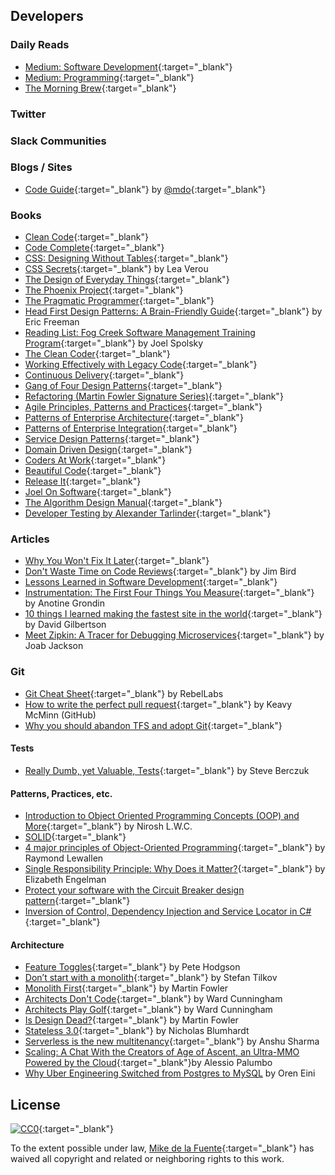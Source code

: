 ## Developers
### Daily Reads
- [Medium: Software Development](https://medium.com/tag/software-development/latest){:target="_blank"}
- [Medium: Programming](https://medium.com/tag/programming/latest){:target="_blank"}
- [The Morning Brew](http://blog.cwa.me.uk/tags/morning-brew/){:target="_blank"}

### Twitter

### Slack Communities

### Blogs / Sites
- [Code Guide](http://codeguide.co/){:target="_blank"} by [@mdo](https://twitter.com/mdo){:target="_blank"}

### Books
- [Clean Code](){:target="_blank"}
- [Code Complete](){:target="_blank"}
- [CSS: Designing Without Tables](){:target="_blank"}
- [CSS Secrets](){:target="_blank"} by Lea Verou
- [The Design of Everyday Things](){:target="_blank"}
- [The Phoenix Project](){:target="_blank"}
- [The Pragmatic Programmer](){:target="_blank"}
- [Head First Design Patterns: A Brain-Friendly Guide](){:target="_blank"} by Eric Freeman
- [Reading List: Fog Creek Software Management Training Program](https://www.joelonsoftware.com/2005/11/22/reading-list-fog-creek-software-management-training-program/){:target="_blank"} by Joel Spolsky
- [The Clean Coder](){:target="_blank"}
- [Working Effectively with Legacy Code](){:target="_blank"}
- [Continuous Delivery](){:target="_blank"}
- [Gang of Four Design Patterns](){:target="_blank"}
- [Refactoring (Martin Fowler Signature Series)](){:target="_blank"}
- [Agile Principles, Patterns and Practices](){:target="_blank"}
- [Patterns of Enterprise Architecture](){:target="_blank"}
- [Patterns of Enterprise Integration](){:target="_blank"}
- [Service Design Patterns](){:target="_blank"}
- [Domain Driven Design](){:target="_blank"}
- [Coders At Work](){:target="_blank"}
- [Beautiful Code](){:target="_blank"}
- [Release It](){:target="_blank"}
- [Joel On Software](){:target="_blank"}
- [The Algorithm Design Manual](){:target="_blank"}
- [Developer Testing by Alexander Tarlinder](){:target="_blank"}

### Articles
- [Why You Won't Fix It Later](http://on-agile.blogspot.com/2007/04/why-you-wont-fix-it-later.html){:target="_blank"}
- [Don't Waste Time on Code Reviews](https://dzone.com/articles/dont-waste-time-code-reviews){:target="_blank"} by Jim Bird
- [Lessons Learned in Software Development](https://henrikwarne.com/2015/04/16/lessons-learned-in-software-development/){:target="_blank"}
- [Instrumentation: The First Four Things You Measure](https://honeycomb.io/blog/2017/01/instrumentation-the-first-four-things-you-measure/){:target="_blank"} by Anotine Grondin
- [10 things I learned making the fastest site in the world](https://hackernoon.com/10-things-i-learned-making-the-fastest-site-in-the-world-18a0e1cdf4a7#.q8kyxvl2w){:target="_blank"} by David Gilbertson
- [Meet Zipkin: A Tracer for Debugging Microservices](https://thenewstack.io/meet-zipkin-tracer-debugging-microservices/){:target="_blank"} by Joab Jackson

### Git
- [Git Cheat Sheet](https://zeroturnaround.com/wp-content/uploads/2016/05/Git-Cheat-Sheet-by-RebelLabs.png){:target="_blank"} by RebelLabs
- [How to write the perfect pull request](https://github.com/blog/1943-how-to-write-the-perfect-pull-request){:target="_blank"} by Keavy McMinn (GitHub)
- [Why you should abandon TFS and adopt Git](http://www.continuousimprover.com/2015/06/why-you-should-abandon-tfs-source.html){:target="_blank"}

#### Tests
- [Really Dumb, yet Valuable, Tests](https://medium.com/@sberczuk/really-dumb-yet-valuable-tests-8d42afdf91a1#.3q1bua4we){:target="_blank"} by Steve Berczuk

#### Patterns, Practices, etc.
- [Introduction to Object Oriented Programming Concepts (OOP) and More](https://www.codeproject.com/articles/22769/introduction-to-object-oriented-programming-concep){:target="_blank"} by Nirosh L.W.C.
- [SOLID](https://en.wikipedia.org/wiki/SOLID_(object-oriented_design)){:target="_blank"}
- [4 major principles of Object-Oriented Programming](http://codebetter.com/raymondlewallen/2005/07/19/4-major-principles-of-object-oriented-programming/){:target="_blank"} by Raymond Lewallen
- [Single Responsibility Principle: Why Does it Matter?](https://8thlight.com/blog/elizabeth-engelman/2015/01/22/single-responsibility-principle-why-does-it-matter.html){:target="_blank"} by Elizabeth Engelman
- [Protect your software with the Circuit Breaker design pattern](http://particular.net/blog/protect-your-software-with-the-circuit-breaker-design-pattern){:target="_blank"}
- [Inversion of Control, Dependency Injection and Service Locator in C#](http://www.csharpstar.com/inversion-of-control-dependency-injection-and-service-locator-in-csharp/){:target="_blank"}

#### Architecture
- [Feature Toggles](https://martinfowler.com/articles/feature-toggles.html){:target="_blank"} by Pete Hodgson
- [Don’t start with a monolith](https://martinfowler.com/articles/dont-start-monolith.html){:target="_blank"} by Stefan Tilkov
- [Monolith First](https://martinfowler.com/bliki/MonolithFirst.html){:target="_blank"} by Martin Fowler
- [Architects Don't Code](http://wiki.c2.com/?ArchitectsDontCode){:target="_blank"} by Ward Cunningham
- [Architects Play Golf](http://wiki.c2.com/?ArchitectsPlayGolf){:target="_blank"} by Ward Cunningham
- [Is Design Dead?](https://martinfowler.com/articles/designDead.html){:target="_blank"} by Martin Fowler
- [Stateless 3.0](https://nblumhardt.com/2016/11/stateless-30/){:target="_blank"} by Nicholas Blumhardt
- [Serverless is the new multitenancy](https://getpocket.com/a/read/1399568837){:target="_blank"} by Anshu Sharma
- [Scaling: A Chat With the Creators of Age of Ascent, an Ultra-MMO Powered by the Cloud](http://wccftech.com/chat-creators-age-of-ascent-ultrammo-powered-cloud/){:target="_blank"}by Alessio Palumbo
- [Why Uber Engineering Switched from Postgres to MySQL](https://ayende.com/blog/175137/re-why-uber-engineering-switched-from-postgres-to-mysql?Key=eadf3cbb-4f6b-4df7-9912-5f382e7ea101) by Oren Eini

## License

[![CC0](https://mirrors.creativecommons.org/presskit/buttons/88x31/svg/cc-zero.svg)](https://creativecommons.org/publicdomain/zero/1.0/){:target="_blank"}

To the extent possible under law, [Mike de la Fuente](http://twitter.highfiveboom.com){:target="_blank"} has waived all copyright and related or neighboring rights to this work.